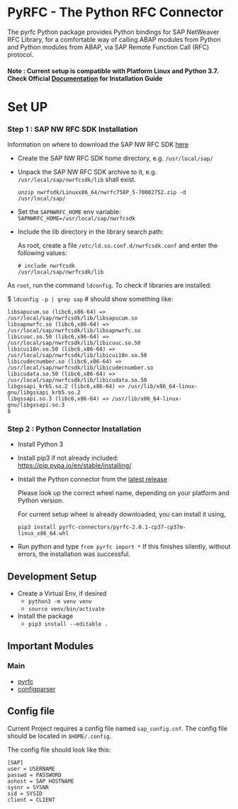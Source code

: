 # PyRFC - The Python RFC Connector

The pyrfc Python package provides Python bindings for SAP NetWeaver RFC Library, for a comfortable way of calling ABAP modules from Python and Python modules from ABAP, via SAP Remote Function Call (RFC) protocol.

#### Note : Current setup is compatible with Platform Linux and Python 3.7. Check Official [Documentation](https://sap.github.io/PyRFC/install.html#installation) for Installation Guide

# Set UP
### Step 1 : SAP NW RFC SDK Installation

Information on where to download the SAP NW RFC SDK [here](https://support.sap.com/en/product/connectors/nwrfcsdk.html)

* Create the SAP NW RFC SDK home directory, e.g. `/usr/local/sap/`

* Unpack the SAP NW RFC SDK archive to it, e.g. `/usr/local/sap/nwrfcsdk/lib` shall exist.

    `unzip nwrfsdk/Linuxx86_64/nwrfc750P_5-70002752.zip -d /usr/local/sap/`

* Set the `SAPNWRFC_HOME` env variable: `SAPNWRFC_HOME=/usr/local/sap/nwrfcsdk`

* Include the lib directory in the library search path:

   As root, create a file `/etc/ld.so.conf.d/nwrfcsdk.conf` and enter the following values:

    ```
    # include nwrfcsdk
    /usr/local/sap/nwrfcsdk/lib
    ```
As `root`, run the command `ldconfig`. To check if libraries are installed:

$ `ldconfig -p | grep sap` # should show something like:
  ```
  libsapucum.so (libc6,x86-64) => /usr/local/sap/nwrfcsdk/lib/libsapucum.so
  libsapnwrfc.so (libc6,x86-64) => /usr/local/sap/nwrfcsdk/lib/libsapnwrfc.so
  libicuuc.so.50 (libc6,x86-64) => /usr/local/sap/nwrfcsdk/lib/libicuuc.so.50
  libicui18n.so.50 (libc6,x86-64) => /usr/local/sap/nwrfcsdk/lib/libicui18n.so.50
  libicudecnumber.so (libc6,x86-64) => /usr/local/sap/nwrfcsdk/lib/libicudecnumber.so
  libicudata.so.50 (libc6,x86-64) => /usr/local/sap/nwrfcsdk/lib/libicudata.so.50
  libgssapi_krb5.so.2 (libc6,x86-64) => /usr/lib/x86_64-linux-gnu/libgssapi_krb5.so.2
  libgssapi.so.3 (libc6,x86-64) => /usr/lib/x86_64-linux-gnu/libgssapi.so.3
$
```

### Step 2 : Python Connector Installation

* Install Python 3

* Install pip3 if not already included: https://pip.pypa.io/en/stable/installing/

* Install the Python connector from the [latest release](https://github.com/SAP/PyRFC/releases/tag/2.0.4)

    Please look up the correct wheel name, depending on your platform and Python version.

    For current setup wheel is already downloaded, you can install it using,

    `pip3 install pyrfc-connectors/pyrfc-2.0.1-cp37-cp37m-linux_x86_64.whl`

* Run python and type `from pyrfc import *` If this finishes silently, without errors, the installation was successful.

## Development Setup
* Create a Virtual Env, if desired
    - `python3 -m venv venv`
    - `source venv/bin/activate`
* Install the package
    - `pip3 install --editable .`

## Important Modules
### Main
* [pyrfc](https://github.com/SAP/PyRFC/releases/tag/2.0.4)
* [configparser](https://docs.python.org/3.7/library/configparser.html)

## Config file
Current Project requires a config file named `sap_config.cnf`. The config file should be located in `$HOME/.config`.

The config file should look like this:
```
[SAP]
user = USERNAME
passwd = PASSWORD
ashost = SAP HOSTNAME
sysnr = SYSNR
sid = SYSID
client = CLIENT
```
